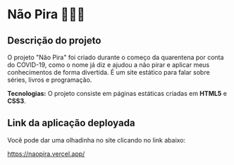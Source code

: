 # Não Pira 🤪👩‍💻

## Descrição do projeto

O projeto "Não Pira" foi criado durante o começo da quarentena por conta do COVID-19, como o nome já diz e ajudou a não pirar e aplicar meus conhecimentos de forma divertida. É um site estático para falar sobre séries, livros e programação.

**Tecnologias:**
O projeto consiste em páginas estáticas criadas em **HTML5** e **CSS3**. 

## Link da aplicação deployada

Você pode dar uma olhadinha no site clicando no link abaixo:

https://naopira.vercel.app/ 

